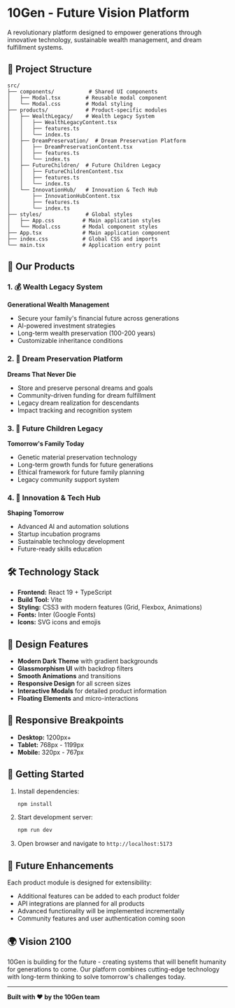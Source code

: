 # 10Gen - Future Vision Platform

A revolutionary platform designed to empower generations through innovative technology, sustainable wealth management, and dream fulfillment systems.

## 🚀 Project Structure

```
src/
├── components/           # Shared UI components
│   ├── Modal.tsx        # Reusable modal component
│   └── Modal.css        # Modal styling
├── products/            # Product-specific modules
│   ├── WealthLegacy/    # Wealth Legacy System
│   │   ├── WealthLegacyContent.tsx
│   │   ├── features.ts
│   │   └── index.ts
│   ├── DreamPreservation/  # Dream Preservation Platform
│   │   ├── DreamPreservationContent.tsx
│   │   ├── features.ts
│   │   └── index.ts
│   ├── FutureChildren/  # Future Children Legacy
│   │   ├── FutureChildrenContent.tsx
│   │   ├── features.ts
│   │   └── index.ts
│   └── InnovationHub/   # Innovation & Tech Hub
│       ├── InnovationHubContent.tsx
│       ├── features.ts
│       └── index.ts
├── styles/              # Global styles
│   ├── App.css         # Main application styles
│   └── Modal.css       # Modal component styles
├── App.tsx             # Main application component
├── index.css           # Global CSS and imports
└── main.tsx            # Application entry point
```

## 🌟 Our Products

### 1. 💰 Wealth Legacy System
**Generational Wealth Management**
- Secure your family's financial future across generations
- AI-powered investment strategies
- Long-term wealth preservation (100-200 years)
- Customizable inheritance conditions

### 2. 🌟 Dream Preservation Platform
**Dreams That Never Die**
- Store and preserve personal dreams and goals
- Community-driven funding for dream fulfillment
- Legacy dream realization for descendants
- Impact tracking and recognition system

### 3. 👶 Future Children Legacy
**Tomorrow's Family Today**
- Genetic material preservation technology
- Long-term growth funds for future generations
- Ethical framework for future family planning
- Legacy community support system

### 4. 🚀 Innovation & Tech Hub
**Shaping Tomorrow**
- Advanced AI and automation solutions
- Startup incubation programs
- Sustainable technology development
- Future-ready skills education

## 🛠️ Technology Stack

- **Frontend:** React 19 + TypeScript
- **Build Tool:** Vite
- **Styling:** CSS3 with modern features (Grid, Flexbox, Animations)
- **Fonts:** Inter (Google Fonts)
- **Icons:** SVG icons and emojis

## 🎨 Design Features

- **Modern Dark Theme** with gradient backgrounds
- **Glassmorphism UI** with backdrop filters
- **Smooth Animations** and transitions
- **Responsive Design** for all screen sizes
- **Interactive Modals** for detailed product information
- **Floating Elements** and micro-interactions

## 📱 Responsive Breakpoints

- **Desktop:** 1200px+
- **Tablet:** 768px - 1199px
- **Mobile:** 320px - 767px

## 🚀 Getting Started

1. Install dependencies:
   ```bash
   npm install
   ```

2. Start development server:
   ```bash
   npm run dev
   ```

3. Open browser and navigate to `http://localhost:5173`

## 🔮 Future Enhancements

Each product module is designed for extensibility:
- Additional features can be added to each product folder
- API integrations are planned for all products
- Advanced functionality will be implemented incrementally
- Community features and user authentication coming soon

## 🌍 Vision 2100

10Gen is building for the future - creating systems that will benefit humanity for generations to come. Our platform combines cutting-edge technology with long-term thinking to solve tomorrow's challenges today.

---

**Built with ❤️ by the 10Gen team**
